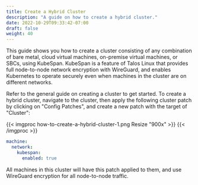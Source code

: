 ```yaml
---
title: Create a Hybrid Cluster
description: "A guide on how to create a hybrid cluster."
date: 2022-10-29T09:33:42-07:00
draft: false
weight: 40
---
```


This guide shows you how to create a cluster consisting of any combination of bare metal, cloud virtual machines, on-premise virtual machines, or SBCs, using KubeSpan. KubeSpan is a feature of Talos Linux that provides full node-to-node network encryption with WireGuard, and enables Kubernetes to operate securely even when machines in the cluster are on different networks.

Refer to the general guide on creating a cluster to get started.
To create a hybrid cluster, navigate to the cluster, then apply the following cluster patch by clicking on "Config Patches", and create a new patch with the target of "Cluster":

{{< imgproc how-to-create-a-hybrid-cluster-1.png Resize "900x" >}}
{{< /imgproc >}}

```yaml
machine:
  network:
    kubespan:
      enabled: true
```

All machines in this cluster will have this patch applied to them, and use WireGuard encryption for all node-to-node traffic.